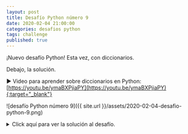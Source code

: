 ```yaml
---
layout: post
title: Desafío Python número 9
date: 2020-02-04 21:00:00
categories: desafios python
tags: challenge
published: true
---
```


¡Nuevo desafío Python! Esta vez, con diccionarios.

Debajo, la solución.

▶️ Video para aprender sobre diccionarios en Python: [https://youtu.be/ymaBXPjiaPY](https://youtu.be/ymaBXPjiaPY){:target="_blank"}


![desafío Python número 9]({{ site.url }}/assets/2020-02-04-desafio-python-9.png)
<br />

<details>
  <summary>Click aquí para ver la solución al desafío.</summary>
El algoritmo solicita al usuario 5 strings y, por cada carácter de cada string, si se trata de una letra, verifica si no se encuentra en el diccionario, en cuyo caso la agrega con el valor 1 y, si se encuentra, le suma 1.
<br />
<br />💢 Para ejecutar el código: https://repl.it/@programacionde1/Python-Desafio-9
<div markdown="1">![Solución al desafío]({{ site.url }}/assets/2020-02-04-desafio-python-9-solucion.png)</div>
</details>

